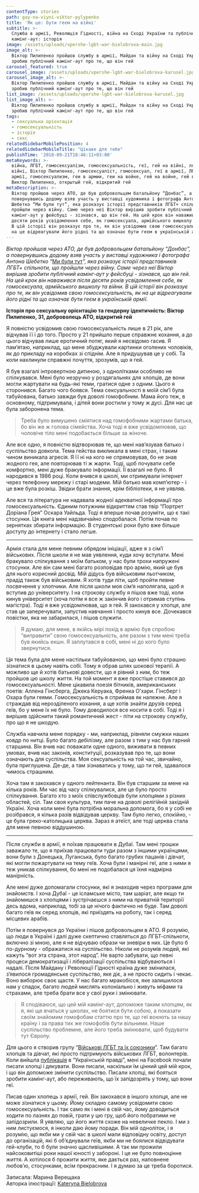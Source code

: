 ```yaml
---
contentType: stories
path: gay-na-viyni-viktor-pylypenko
title: 'Як це: бути геєм на війні'
subtitle: >-
  Служба в армії, Революція Гідності, війна на Сході України та публічний
  камінг-аут: історія
image: /assets/uploads/vpershe-lgbt-war-bielobrova-main.jpg
image_alt: >-
  Віктор Пилипенко пройшов службу в армії, Майдан та війну на Сході України та
  зробив публічний камінг-аут про те, що він гей
carousel_featured: true
carousel_image: /assets/uploads/vpershe-lgbt-war-bielobrova-karusel.jpg
carousel_image_alt: >-
  Віктор Пилипенко пройшов службу в армії, Майдан та війну на Сході України та
  зробив публічний камінг-аут про те, що він гей
list_image: /assets/uploads/vpershe-lgbt-war-bielobrova-karusel.jpg
list_image_alt: >-
  Віктор Пилипенко пройшов службу в армії, Майдан та війну на Сході України та
  зробив публічний камінг-аут про те, що він гей
tags:
  - сексуальна орієнтація
  - гомосексуальність
  - історія
  - секс
relatedSidebarMobilePosition: 4
relatedSidebarMobileTitle: "Цікаве для тебе"
publishTime: '2018-09-21T18:46:11+03:00'
metaKeywords: >-
  війна, ЛГБТ, гомосексуалізм, гомосексуальність, геї, гей на війні, лгбт на
  війні, Віктор Пилипенко, гомосексуаліст, гомосексуал, геї в армії, ЛГБТ в
  армії, гомосексуализм, геи в армии, геи на войне, гей на войне, гей в армии,
  Виктор Пилипенко, открытый гей, відкритий гей
metaDescription: >-
  Віктор пройшов через АТО, де був добровольцем батальйону “Донбас”, а
  повернувшись додому взяв участь у виставці художника і фотографа Антона
  Шебетко “Ми були тут”, яка розказує історії представників ЛГБТ+ спільноти, що
  пройшли через війну. Саме через неї Віктор вирішив зробити публічний
  камінг-аут у фейсбуці - зізнався, що він гей. На цей крок він наважився після
  десяти років усвідомлення себе, як гомосексуала, армійського вишколу та війни.
  В цій історії він розказує про те, як він усвідомив свою гомосексуальність, як
  на це відреагували його рідні та що означає бути геєм в українській армії.
---
```

_Віктор пройшов через АТО, де був добровольцем батальйону “Донбас”, а повернувшись додому взяв участь у виставці художника і фотографа Антона Шебетко “_[Ми були тут](https://birdinflight.com/ru/portret/20180608-lgbt-ato.html)_”, яка розказує історії представників ЛГБТ+ спільноти, що пройшли через війну. Саме через неї Віктор вирішив зробити публічний камінг-аут у фейсбуці - зізнався, що він гей. На цей крок він наважився після десяти років усвідомлення себе, як гомосексуала, армійського вишколу та війни. В цій історії він розказує про те, як він усвідомив свою гомосексуальність, як на це відреагували його рідні та що означає бути геєм в українській армії._

**Історія про сексуальну орієнтацію та гендерну ідентичність: Віктор Пилипенко, 31, доброволець АТО, відкритий гей**

Я повністю усвідомив свою гомосексуальність лише в 21 рік, але відчував її і до того. Просто у 21 прийшло перше справжнє кохання, а до цього відчував лише еротичний потяг, який я несвідомо гасив. Я пам’ятаю, наприклад, що мене збуджували картинки оголених чоловіків, як до прикладу на коробках зі спіднім. Але я придушував це у собі. Та коли нахлинули справжні почуття, зрозумів, що я гей.

Я був взагалі інтровертною дитиною, з однолітками особливо не спілкувався. Мені було незручно у роздягальнях для хлопців, де вони могли жартувати на будь-які теми, гратися одне з одним. Цього я сторонився. Багато чого боявся. Тема сексуальності в моїй сім’ї була табуйована, батько завжди був доволі гомофобним. Мама його теж, в основному, підтримувала, і дітей вони ростили у тому ж дусі. Для нас це була заборонена тема. 

> Треба було вимушено сміятися над гомофобними жартами батька, бо він же ж голова сімейства. Хоча тоді я вже усвідомлював, що чоловіче тіло мені подобається більше за жіноче.

Але все одно, я повністю відтворював те, що мені нав’язував батько і суспільство довкола. Тема гейства викликала в мені страх, і таким чином виникала агресія. Я її ні на кого не спрямовував, бо не знав жодного гея, але повторював ті ж жарти. Тоді, щоб почувати себе комфортно, мені дуже бракувало інформації. Її взагалі не було. Я народився в 1986 році. Коли вчився в школі, ми отримували інтернет через телефонну мережу і старі модеми. Мій батько мав комп’ютер - і це вже була розкіш. Звідки брати знання, крім бібліотеки, я не уявляв. 

Але вся та література не надавала жодної адекватної інформації про гомосексуальність. Єдиним потужним відкриттям став твір “Портрет Доріана Грея” Оскара Уайльда.  Тоді я вперше почав розуміти, що є такі стосунки. Ця книга мені надзвичайно сподобалася. Потім почав по зернятках збирати інформацію. В студентські роки було вже більше доступу до інтернету і стало легше. 

- - -

Армія стала для мене певним обрядом ініціації, адже я з сім’ї військових. Після школи я не мав уявлення, куди хочу вступати. Мені бракувало спілкування з моїм батьком, у нас були трохи напружені стосунки. Але він сам мені багато розповідав про армію, який це був для нього корисний досвід. Мій дідусь був військовим льотчиком, прадід також був військовим. Я хотів туди піти, щоб пройти певне посвячення у хлопчики. Але після школи моя сім’я наполягала, щоб я вступив до університету. І на строкову службу я пішов вже тоді, коли кинув університет (хоча потім я все ж закінчив його і отримав ступінь магістра). Тоді я вже усвідомлював, що я гей. Я закохався у хлопця, але став це заперечувати, запустив навчання і просто кинув все. Дочекався повістки, яка не забарилася, і пішов служити. 

> Я думаю, для мене, в якійсь мірі похід в армію був спробою “виправити” свою гомосексуальність, але разом з тим мені треба був якийсь екшн. Я заплутався в собі, мені ні до кого було звернутися.

Ця тема була для мене настільки табуйованою, що мені було страшно зізнатися в цьому навіть собі. Тому я обрав шлях шокової терапії. А можливо ще й хотів батькові довести, що я рівний з ним, бо теж пройшов цю школу життя. На той момент я вже простіше ставився до гомосексуальності. Мене цікавила поезія бітників, американських поетів: Аллена Гінсберга, Джека Керуака, Френка О’хари. Гінсберг і Охара були геями. Гомосексуальність я сприймав як належне. Але я страждав від нерозділеного кохання, а ще хотів знайти друзів серед геїв, бо у мене їх не було. Тому доводилося все носити в собі. Тоді я і вирішив здійснити такий романтичний жест - піти на строкову службу, про що я не шкодую. 

Служба навчила мене порядку - ми, наприклад, рівняли смужки наших ковдр по нитці. Було багато дебілізму, але разом з тим у нас був гарний старшина. Він вчив нас поважати одне одного, виживати в певних умовах, вчив нас законів, конституції, розказував про те, що вони означають для суспільства. Моя сексуальність на той час, звичайно, була приглушена. Де-де, а там зізнаватись у тому, що ти гей, здавалося чимось страшним. 

Хоча там я закохався у одного лейтенанта. Він був старшим за мене на кілька років. Ми час від часу спілкувалися, але це було просто спілкування. Багато хто з моїх співслужбовців були хлопцями з різних областей, сіл. Там своя культура, тим паче на доволі релігійній західній Україні. Хоча коли мені була потрібна моральна допомога, бо я у собі не розібрався, я кілька разів відвідував церкву. Там було легко, спокійно, - це була греко-католицька церква. Зараз я атеїст, але тоді церква стала для мене певною віддушиною.

- - -

Після служби в армії, я поїхав працювати в Дубаї. Там мені трошки заважало те, що я приїхав працювати туди разом з іншими українцями, вони були з Донецька, Луганська, було багато грубих пацанів і дівчат, які могли пожартувати на тему геїв. Хоча були і манірні геї, але з ними я теж уникав спілкування, бо мені не подобалася ця їхня надмірна манірність. 

Але мені дуже допомагали стосунки, які я знаходив через програми для знайомств. І хоча Дубаї - це ісламське місто, там шаріат, але якщо ти знайомишся з хлопцями і зустрічаєшся з ними на приватній території десь вдома, наприклад, тобі за це нічого фактично не буде. Там доволі багато геїв як серед хлопців, які приїздять на роботу, так і серед місцевих арабів.  

Потім я повернувся до України і пішов добровольцем в АТО. Я розумію, що люди в Україні і далі дуже скептично ставляться до ЛГБТ-спільноти, включно зі мною, але я не відчуваю образи чи зневіри в них. Це було б по-дурному - ображатися на суспільство. Ніколи не розумів людей, які кажуть “вот эта страна, этот народ”. Не варто забувати, що певні процеси демократизації і лібералізації суспільства відбуваються і надалі. Після Майдану і Революції Гідності країна дуже змінилася, з’явилося громадянське суспільство, яке діє, а не просто сидить і чекає. Воно виборює своє щастя. У нас багато мракобісся, яке залишилося нам у спадок, багато людей мислять колоніально і живуть міфами та страхами, але треба брати все у свої руки і змінювати. 

> Я сподіваюся, що цей мій камінг-аут, допоможе таким хлопцям, як я, які ще вчаться у школах, не боятися бути собою, а показати своїм знайомим гомофобам статтю про те, що геї воюють за нашу країну і за права тих же гомофобів бути вільними. Наше суспільство проблемне, але його треба змінювати, щоб будувати тут Європу.

Для цього я створив групу “[Військові ЛГБТ та їх союзники](https://www.facebook.com/groups/223191401708259/)”. Там багато хлопців та дівчат, які просто підтримують військових ЛГБТ, волонтерів. Коли вийшла [публікація](https://life.pravda.com.ua/society/2018/08/27/232864/) в “Українській правді”, мені на Facebook почали писати хлопці і дякувати. Вони писали, наскільки їм цінний цей мій крок, і що він допоможе змінити суспільство. Писали хлопці, які бояться зробити камінг-аут, або переживають, що їх запідозрять у тому, що вони геї. 

Писав один хлопець з армії, гей. Він закохався в іншого хлопця, але не може зізнатися у цьому. Йому складно самому усвідомити свою гомосексуальність. І так само як і мені в свій час, йому доводиться ходити по лазнях до повій, грати у цю гру, щоб його побратими не запідозрили. Я уявляю, що його життя схоже на невеличке пекло. І ми з ним листуємося, я інколи даю йому поради. Він мій одноліток, і я розумію, що якби ми у свій час в школі мали відповідну освіту, доступ до організацій, які б об’єднували геїв, якби ми не боялися відвідувати гей-клуби, то б були значно щасливішими. А так ми прожили найсоковитіші роки нашої юності у забороні. І це не було повноцінне життя. А хотілося б прожити життя, яке дається раз, наповнене любов’ю, стосунками, всім прекрасним. І я думаю за це треба боротися.

Записала: Марина Верещака\
Авторка ілюстрації: [Kateryna Bielobrova](https://www.instagram.com/katerina.bielobrova/)
